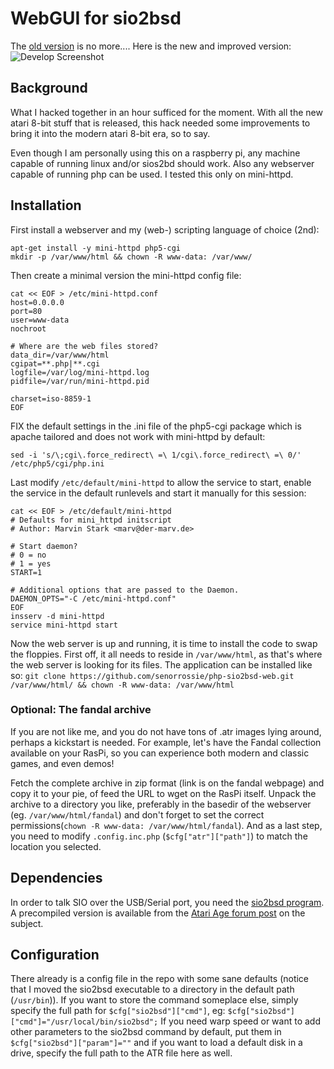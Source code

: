 # WebGUI for sio2bsd
The [old version](https://github.com/senorrossie/php-sio2bsd-web/releases/tag/v1.0 "old version") is no more.... Here is the new and improved version:
![Develop Screenshot](https://user-images.githubusercontent.com/29672548/43044813-bd58d67a-8dad-11e8-97cd-6f84b2c5a5ed.jpg 
"WebGUI (index.php) rendered by a chrome browser on windows")

## Background
What I hacked together in an hour sufficed for the moment. With all the new atari 8-bit stuff that is released, this hack needed some improvements to bring it into the modern atari 8-bit era, so to say.

Even though I am personally using this on a raspberry pi, any machine capable of running linux and/or sios2bd should work. Also any webserver capable of running php can be used. I tested this only on mini-httpd.

## Installation
First install a webserver and my (web-) scripting language of choice (2nd):

    apt-get install -y mini-httpd php5-cgi
    mkdir -p /var/www/html && chown -R www-data: /var/www/
Then create a minimal version the mini-httpd config file:

    cat << EOF > /etc/mini-httpd.conf
    host=0.0.0.0
    port=80
    user=www-data
    nochroot
 
    # Where are the web files stored?
    data_dir=/var/www/html
    cgipat=**.php|**.cgi
    logfile=/var/log/mini-httpd.log
    pidfile=/var/run/mini-httpd.pid
 
    charset=iso-8859-1
    EOF
FIX the default settings in the .ini file of the php5-cgi package which is apache tailored and does not work with mini-httpd by default:

    sed -i 's/\;cgi\.force_redirect\ =\ 1/cgi\.force_redirect\ =\ 0/' /etc/php5/cgi/php.ini
Last modify `/etc/default/mini-httpd` to allow the service to start, enable the service in the default runlevels and start it manually for this session:

    cat << EOF > /etc/default/mini-httpd
    # Defaults for mini_httpd initscript
    # Author: Marvin Stark <marv@der-marv.de>

    # Start daemon?
    # 0 = no
    # 1 = yes
    START=1

    # Additional options that are passed to the Daemon.
    DAEMON_OPTS="-C /etc/mini-httpd.conf"
    EOF
    insserv -d mini-httpd
    service mini-httpd start
Now the web server is up and running, it is time to install the code to swap the floppies. First off, it all needs to reside in `/var/www/html`, as that's where the web server is looking for its files. The application can be installed like so: `git clone https://github.com/senorrossie/php-sio2bsd-web.git /var/www/html/ && chown -R www-data: /var/www/html`

### Optional: The fandal archive
If you are not like me, and you do not have tons of .atr images lying around, perhaps a kickstart is needed. For example, let's have the Fandal collection available on your RasPi, so you can experience both modern and classic games, and even demos!

Fetch the complete archive in zip format (link is on the fandal webpage) and copy it to your pie, of feed the URL to wget on the RasPi itself. Unpack the archive to a directory you like, preferably in the basedir of the webserver (eg. `/var/www/html/fandal`) and don't forget to set the correct permissions(`chown -R www-data: /var/www/html/fandal`). And as a last step, you need to modify `.config.inc.php` (`$cfg["atr"]["path"]`) to match the location you selected.

## Dependencies
In order to talk SIO over the USB/Serial port, you need the [sio2bsd program](https://github.com/TheMontezuma/SIO2BSD). A precompiled version is available from the [Atari Age forum post](http://atariage.com/forums/topic/209010-sio2pi-raspberry-pi-as-a-floppy/) on the subject.

## Configuration
There already is a config file in the repo with some sane defaults (notice that I moved the sio2bsd executable to a directory in the default path (`/usr/bin`)). If you want to store the command someplace else, simply specify the full path for `$cfg["sio2bsd"]["cmd"]`, eg: `$cfg["sio2bsd"]["cmd"]="/usr/local/bin/sio2bsd";`
If you need warp speed or want to add other parameters to the sio2bsd command by default, put them in `$cfg["sio2bsd"]["param"]=""` and if you want to load a default disk in a drive, specify the full path to the ATR file here as well.
